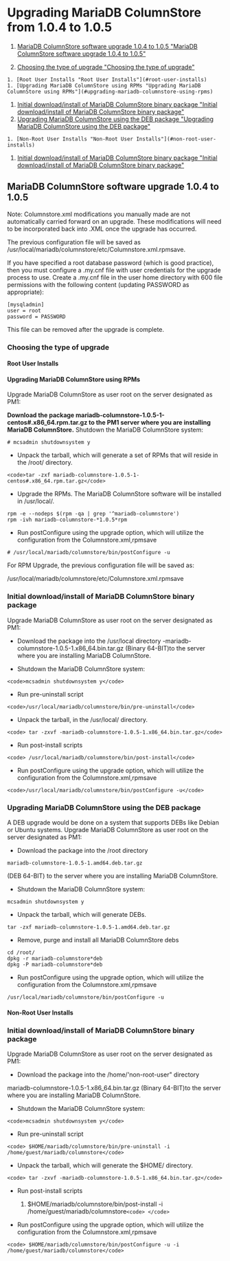 
# Upgrading MariaDB ColumnStore from 1.0.4 to 1.0.5

 
1. [MariaDB ColumnStore software upgrade 1.0.4 to 1.0.5 "MariaDB ColumnStore software upgrade 1.0.4 to 1.0.5"](#mariadb-columnstore-software-upgrade-104-to-105) 

  1. [Choosing the type of upgrade "Choosing the type of upgrade"](#choosing-the-type-of-upgrade) 

    1. [Root User Installs "Root User Installs"](#root-user-installs)
    1. [Upgrading MariaDB ColumnStore using RPMs "Upgrading MariaDB ColumnStore using RPMs"](#upgrading-mariadb-columnstore-using-rpms)
  1. [Initial download/install of MariaDB ColumnStore binary package "Initial download/install of MariaDB ColumnStore binary package"](#initial-downloadinstall-of-mariadb-columnstore-binary-package)
  1. [Upgrading MariaDB ColumnStore using the DEB package "Upgrading MariaDB ColumnStore using the DEB package"](#upgrading-mariadb-columnstore-using-the-deb-package) 

    1. [Non-Root User Installs "Non-Root User Installs"](#non-root-user-installs)
  1. [Initial download/install of MariaDB ColumnStore binary package "Initial download/install of MariaDB ColumnStore binary package"](#initial-downloadinstall-of-mariadb-columnstore-binary-package)





## MariaDB ColumnStore software upgrade 1.0.4 to 1.0.5


Note: Columnstore.xml modifications you manually made are not automatically carried
forward on an upgrade. These modifications will need to be incorporated back into
.XML once the upgrade has occurred.


The previous configuration file will be saved as /usr/local/mariadb/columnstore/etc/Columnstore.xml.rpmsave.


If you have specified a root database password (which is good practice), then you must configure a .my.cnf file with user credentials for the upgrade process to use. Create a .my.cnf file in the user home directory with 600 file permissions with the following content (updating PASSWORD as appropriate):


```
[mysqladmin] 
user = root
password = PASSWORD
```

This file can be removed after the upgrade is complete.


### Choosing the type of upgrade


#### Root User Installs


#### Upgrading MariaDB ColumnStore using RPMs


Upgrade MariaDB ColumnStore as user root on the server designated as PM1:


**Download the package mariadb-columnstore-1.0.5-1-centos#.x86_64.rpm.tar.gz to the PM1 server where you are installing MariaDB ColumnStore.** Shutdown the MariaDB ColumnStore system:


```
# mcsadmin shutdownsystem y
```

* Unpack the tarball, which will generate a set of RPMs that will reside in the /root/ directory.


`<code>tar -zxf mariadb-columnstore-1.0.5-1-centos#.x86_64.rpm.tar.gz</code>`


* Upgrade the RPMs. The MariaDB ColumnStore software will be installed in /usr/local/.


```
rpm -e --nodeps $(rpm -qa | grep '^mariadb-columnstore')
rpm -ivh mariadb-columnstore-*1.0.5*rpm
```

* Run postConfigure using the upgrade option, which will utilize the configuration from
the Columnstore.xml,rpmsave


```
# /usr/local/mariadb/columnstore/bin/postConfigure -u
```

For RPM Upgrade, the previous configuration file will be saved as:


/usr/local/mariadb/columnstore/etc/Columnstore.xml.rpmsave


### Initial download/install of MariaDB ColumnStore binary package


Upgrade MariaDB ColumnStore as user root on the server designated as PM1:


* Download the package into the /usr/local directory
-mariadb-columnstore-1.0.5-1.x86_64.bin.tar.gz (Binary 64-BIT)to the
server where you are installing MariaDB ColumnStore.


* Shutdown the MariaDB ColumnStore system:


`<code>mcsadmin shutdownsystem y</code>`


* Run pre-uninstall script


`<code>/usr/local/mariadb/columnstore/bin/pre-uninstall</code>`


* Unpack the tarball, in the /usr/local/ directory.


`<code> tar -zxvf -mariadb-columnstore-1.0.5-1.x86_64.bin.tar.gz</code>`


* Run post-install scripts


`<code> /usr/local/mariadb/columnstore/bin/post-install</code>`


* Run postConfigure using the upgrade option, which will utilize the configuration from
the Columnstore.xml,rpmsave


`<code>/usr/local/mariadb/columnstore/bin/postConfigure -u</code>`



### Upgrading MariaDB ColumnStore using the DEB package

A DEB upgrade would be done on a system that supports DEBs like Debian or Ubuntu
systems.
Upgrade MariaDB ColumnStore as user root on the server designated as PM1:

* Download the package into the /root directory


```
mariadb-columnstore-1.0.5-1.amd64.deb.tar.gz
```
 (DEB 64-BIT) to the server where you are installing MariaDB ColumnStore.

* Shutdown the MariaDB ColumnStore system:


```
mcsadmin shutdownsystem y
```

* Unpack the tarball, which will generate DEBs.


```
tar -zxf mariadb-columnstore-1.0.5-1.amd64.deb.tar.gz
```

* Remove, purge and install all MariaDB ColumnStore debs


```
cd /root/
dpkg -r mariadb-columnstore*deb
dpkg -P mariadb-columnstore*deb
```

* Run postConfigure using the upgrade option, which will utilize the
configuration from the Columnstore.xml,rpmsave


```
/usr/local/mariadb/columnstore/bin/postConfigure -u
```


#### Non-Root User Installs


### Initial download/install of MariaDB ColumnStore binary package


Upgrade MariaDB ColumnStore as user root on the server designated as PM1:


* Download the package into the /home/'non-root-user" directory


mariadb-columnstore-1.0.5-1.x86_64.bin.tar.gz (Binary 64-BIT)to the
server where you are installing MariaDB ColumnStore.


* Shutdown the MariaDB ColumnStore system:


`<code>mcsadmin shutdownsystem y</code>`


* Run pre-uninstall script


`<code> $HOME/mariadb/columnstore/bin/pre-uninstall -i /home/guest/mariadb/columnstore</code>`


* Unpack the tarball, which will generate the $HOME/ directory.


`<code> tar -zxvf -mariadb-columnstore-1.0.5-1.x86_64.bin.tar.gz</code>`


* Run post-install scripts 

  1. $HOME/mariadb/columnstore/bin/post-install -i /home/guest/mariadb/columnstore`<code>
</code>`


* Run postConfigure using the upgrade option, which will utilize the configuration from
the Columnstore.xml,rpmsave


`<code> $HOME/mariadb/columnstore/bin/postConfigure -u -i /home/guest/mariadb/columnstore</code>`


